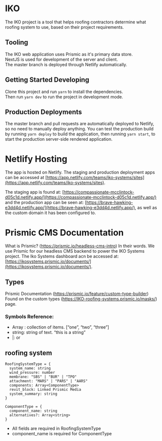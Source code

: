 # IKO

The IKO project is a tool that helps roofing contractors determine what roofing system to use, based on their project requirements.

## Tooling

The IKO web application uses Prismic as it's primary data store.  
NextJS is used for development of the server and client.  
The master branch is deployed through Netlify automatically.

## Getting Started Developing

Clone this project and run `yarn` to install the dependencies.  
Then run `yarn dev` to run the project in development mode.

## Production Deployments

The master branch and pull requests are automatically deployed to Netlify, so no need to manually deploy anything. You can test the production build by running `yarn deploy` to build the application, then running `yarn start`, to start the production server-side rendered application.

# Netlify Hosting

The app is hosted on Netlify. The staging and production deployment apps can be accessed at [https://app.netlify.com/teams/iko-systems/sites](https://app.netlify.com/teams/iko-systems/sites).

The staging app is found at: [https://compassionate-mcclintock-d05c1d.netlify.app/](https://compassionate-mcclintock-d05c1d.netlify.app/)
and the production app can be seen at: [https://brave-hawking-e3dd4d.netlify.app/](https://brave-hawking-e3dd4d.netlify.app/), as well as the custom domain it has been configured to.

# Prismic CMS Documentation

What is Prismic? (https://prismic.io/headless-cms-intro) In their words.
We use Prismic for our headless CMS backend to power the IKO Systems project. The Iko Systems dashboard acn be accessed at: [https://ikosystems.prismic.io/documents/](https://ikosystems.prismic.io/documents/).

## Types

Prismic Documentation (https://prismic.io/feature/custom-type-builder)
Found on the custom types (https://IKO-roofing-systems.prismic.io/masks/) page.

### Symbols Reference:

- Array : collection of items. [“one”, “two”, “three”]
- string: string of text. “this is a string”
- |: or

## roofing system

```
RoofingSystemType = {
  system_name: string
  wind_pressure: number
  membrane: "SBS" | "BUR" | "TPO"
  attachment: "MARS" | "PARS" | "AARS"
  components: Array<ComponentType>
  revit_block: Linked Prismic Media
  system_summary: string
}
```

```
ComponentType = {
  component_name: string
  alternatives?: Array<string>
}
```

- All fields are required in RoofingSystemType
- component_name is required for ComponentType
